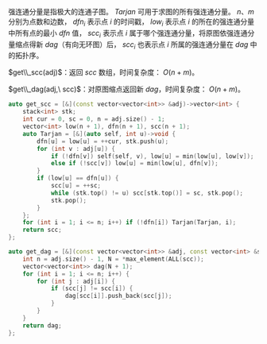 强连通分量是指极大的连通子图。 $Tarjan$ 可用于求图的所有强连通分量。 $n、m$ 分别为点数和边数， $dfn_i$ 表示点 $i$ 的时间戳， $low_i$ 表示点 $i$ 的所在的强连通分量中所有点的最小 $dfn$ 值， $scc_i$ 表示点 $i$ 属于哪个强连通分量，将原图依强连通分量缩点得新 $dag$（有向无环图）后， $scc_i$ 也表示点 $i$ 所属的强连通分量在 $dag$ 中的拓扑序。

$get\\_scc(adj)$：返回 $scc$ 数组，时间复杂度： $O(n + m)$。

$get\\_dag(adj,\ scc)$：对原图缩点返回新 $dag$，时间复杂度： $O(n + m)$。

```c++
auto get_scc = [&](const vector<vector<int>> &adj)->vector<int> {
    stack<int> stk;
    int cur = 0, sc = 0, n = adj.size() - 1;
    vector<int> low(n + 1), dfn(n + 1), scc(n + 1);
    auto Tarjan = [&](auto self, int u)->void {
        dfn[u] = low[u] = ++cur, stk.push(u);
        for (int v : adj[u]) {
            if (!dfn[v]) self(self, v), low[u] = min(low[u], low[v]);
            else if (!scc[v]) low[u] = min(low[u], dfn[v]);
        }
        if (low[u] == dfn[u]) {
            scc[u] = ++sc;
            while (stk.top() != u) scc[stk.top()] = sc, stk.pop();
            stk.pop();
        }
    };
    for (int i = 1; i <= n; i++) if (!dfn[i]) Tarjan(Tarjan, i);
    return scc;
};
```

```c++
auto get_dag = [&](const vector<vector<int>> &adj, const vector<int> &scc)->vector<vector<int>> {
    int n = adj.size() - 1, N = *max_element(ALL(scc));
    vector<vector<int>> dag(N + 1);
    for (int i = 1; i <= n; i++) {
        for (int j : adj[i]) {
            if (scc[j] != scc[i]) {
                dag[scc[i]].push_back(scc[j]);
            }
        }        
    }
    return dag;
};
```
